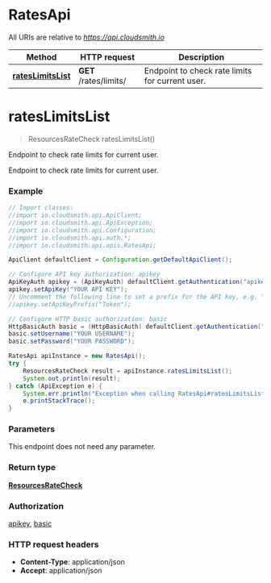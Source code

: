 # RatesApi

All URIs are relative to *https://api.cloudsmith.io*

Method | HTTP request | Description
------------- | ------------- | -------------
[**ratesLimitsList**](RatesApi.md#ratesLimitsList) | **GET** /rates/limits/ | Endpoint to check rate limits for current user.


<a name="ratesLimitsList"></a>
# **ratesLimitsList**
> ResourcesRateCheck ratesLimitsList()

Endpoint to check rate limits for current user.

Endpoint to check rate limits for current user.

### Example
```java
// Import classes:
//import io.cloudsmith.api.ApiClient;
//import io.cloudsmith.api.ApiException;
//import io.cloudsmith.api.Configuration;
//import io.cloudsmith.api.auth.*;
//import io.cloudsmith.api.apis.RatesApi;

ApiClient defaultClient = Configuration.getDefaultApiClient();

// Configure API key authorization: apikey
ApiKeyAuth apikey = (ApiKeyAuth) defaultClient.getAuthentication("apikey");
apikey.setApiKey("YOUR API KEY");
// Uncomment the following line to set a prefix for the API key, e.g. "Token" (defaults to null)
//apikey.setApiKeyPrefix("Token");

// Configure HTTP basic authorization: basic
HttpBasicAuth basic = (HttpBasicAuth) defaultClient.getAuthentication("basic");
basic.setUsername("YOUR USERNAME");
basic.setPassword("YOUR PASSWORD");

RatesApi apiInstance = new RatesApi();
try {
    ResourcesRateCheck result = apiInstance.ratesLimitsList();
    System.out.println(result);
} catch (ApiException e) {
    System.err.println("Exception when calling RatesApi#ratesLimitsList");
    e.printStackTrace();
}
```

### Parameters
This endpoint does not need any parameter.

### Return type

[**ResourcesRateCheck**](ResourcesRateCheck.md)

### Authorization

[apikey](../README.md#apikey), [basic](../README.md#basic)

### HTTP request headers

 - **Content-Type**: application/json
 - **Accept**: application/json

